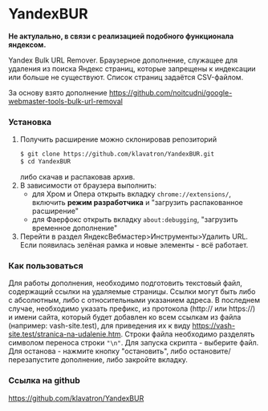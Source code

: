 # YandexBUR
__Не актулально, в связи с реализацией подобного функционала яндексом.__

Yandex Bulk URL Remover. 
Браузерное дополнение, служащее для удаления из поиска Яндекс страниц, которые запрещены к индексации или больше не существуют. Список страниц задаётся CSV-файлом.

За основу взято дополнение https://github.com/noitcudni/google-webmaster-tools-bulk-url-removal


### Установка
1. Получить расширение можно склонировав репозиторий
    ```sh
    $ git clone https://github.com/klavatron/YandexBUR.git
    $ cd YandexBUR
    ```
    либо скачав и распаковав архив.
2. В зависимости от браузера выполнить:
    - для Хром и Опера открыть вкладку `chrome://extensions/`, включить __режим разработчика__ и "загрузить распакованное расширение"
    - для Фаерфокс открыть вкладку `about:debugging`, "загрузить временное дополнение"
3. Перейти в раздел ЯндексВебмастер>Инструменты>Удалить URL. Если появилась зелёная рамка и новые элементы - всё работает.

### Как пользоваться

Для работы дополнения, необходимо подготовить текстовый файл, содержащий ссылки на удаляемые страницы. Ссылки могут быть либо с абсолютным, либо с относительными указанием адреса. В последнем случае, необходимо указать префикс, из протокола (http:// или https://) и имени сайта, который будет добавлен ко всем ссылкам из файла (например: vash-site.test), для приведения их к виду https://vash-site.test/stranica-na-udalenie.htm. Строки файла необходимо разделять символом переноса строки `"\n"`.
Для запуска скрипта - выберите файл. Для останова - нажмите кнопку "остановить", либо остановите/перезапустите дополнение, либо закройте вкладку.

### Ссылка на github
https://github.com/klavatron/YandexBUR
